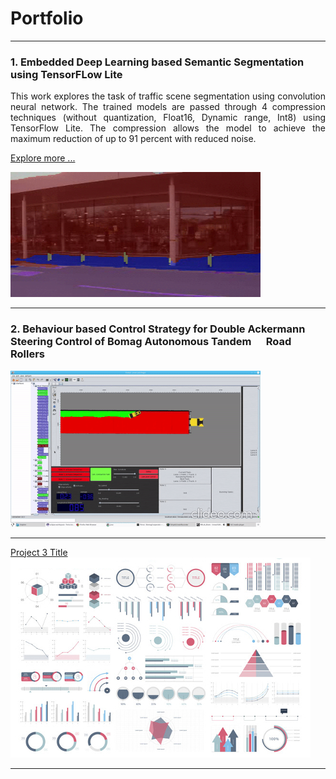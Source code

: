 # Portfolio

---
### 1. Embedded Deep Learning based Semantic Segmentation &nbsp;&nbsp;&nbsp;&nbsp; using TensorFLow Lite
<p align="justify">
This work explores the task of traffic scene segmentation using convolution neural network. The trained models are passed through 4 compression techniques (without quantization, Float16, Dynamic range, Int8) using TensorFlow Lite. The compression allows the model to achieve the maximum reduction of up to 91 percent with reduced noise. <br> 
 
[Explore more ...](/Project_1.md)
 
</p>
<img src="https://github.com/ayadav10491/Portfolio/blob/master/images/camvid.gif?raw=true" width="400" height="200"> <!-- <img src="https://github.com/ayadav10491/Portfolio/blob/master/images/size_comparison.jpg?raw=true"  width="300" height="200"/> -->

---

### 2. Behaviour based Control Strategy for Double Ackermann  &nbsp;&nbsp;&nbsp;&nbsp; Steering Control of Bomag Autonomous Tandem &nbsp;&nbsp;&nbsp;&nbsp; Road Rollers

<!-- <img src="https://github.com/ayadav10491/Portfolio/blob/master/images/robot_unreal.gif?raw=true" width="400" height="200"> --> <img src="https://github.com/ayadav10491/Portfolio/blob/master/images/robot_finroc.gif?raw=true"  width="400" height="250"/>


---
[Project 3 Title](http://example.com/)
<img src="images/dummy_thumbnail.jpg?raw=true"/>

---




